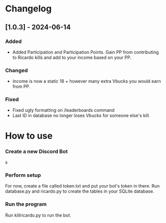 # Changelog
## [1.0.3] - 2024-06-14
### Added
- Added Participation and Participation Points. Gain PP from contributing to Ricardo kills and add to your income based on your PP.
### Changed
- Income is now a static 18 + however many extra Vbucks you would earn from PP.

### Fixed
- Fixed ugly formatting on /leaderboards command
- Last ID in database no longer loses Vbucks for someone else's kill.

# How to use
### Create a new Discord Bot
s
### Perform setup
For now, create a file called token.txt and put your bot's token in there.
Run database.py and ricardo.py to create the tables in your SQLite database.
### Run the program
Run killricardo.py to run the bot.

